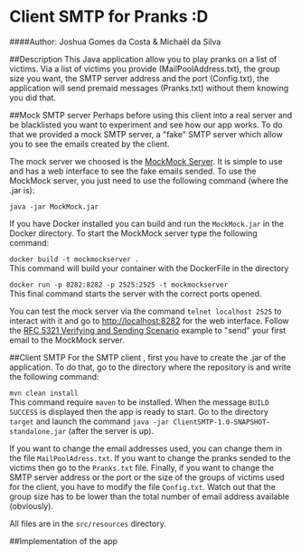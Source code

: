 # Client SMTP for Pranks :D
####Author: Joshua Gomes da Costa & Michaël da Silva

##Description
This Java application allow you to play pranks on a list of victims. Via a list of victims you provide (MailPoolAddress.txt), the group size you want, the SMTP server address and the port (Config.txt), the application will send premaid messages (Pranks.txt) without them knowing you did that.

##Mock SMTP server
Perhaps before using this client into a real server and be blacklisted you want to experiment and see how our app works. To do that we provided a mock SMTP server, a "fake" SMTP server which allow you to see the emails created by the client.  

The mock server we choosed is the [MockMock Server](https://github.com/tweakers/MockMock). It is simple to use and has a web interface to see the fake emails sended. To use the MockMock server, you just need to use the following command (where the .jar is): 
 
`java -jar MockMock.jar`  

If you have Docker installed you can build and run the `MockMock.jar` in the Docker directory. To start the MockMock server type the following command:  

`docker build -t mockmockserver .`  
This command will build your container with the DockerFile in the directory

`docker run -p 8282:8282 -p 2525:2525 -t mockmockserver`  
This final command starts the server with the correct ports opened.

You can test the mock server via the command `telnet localhost 2525` to interact with it and go to [http://localhost:8282]() for the web interface. Follow the [RFC  5321 Verifying and Sending Scenario](https://tools.ietf.org/html/rfc5321#appendix-D) example to "send" your first email to the MockMock server.

##Client SMTP 
For the SMTP client , first you have to create the .jar of the application. To do that, go to the directory where the repository is and write the following command:

`mvn clean install`  
This command require `maven` to be installed. When the message `BUILD SUCCESS` 
is displayed then the app is ready to start. Go to the directory `target` and launch  the command `java -jar ClientSMTP-1.0-SNAPSHOT-standalone.jar` (after the server is up).

If you want to change the email addresses used, you can change them in the file `MailPoolAdress.txt`. If you want to change the pranks sended to the victims then go to the `Pranks.txt` file. Finally, if you want to change the SMTP server address or the port or the size of the groups of victims used for the client, you have to modify the file `Config.txt`. Watch out that the group size has to be lower than the total number of email address available (obviously).

All files are in the `src/resources` directory.

##Implementation of the app
